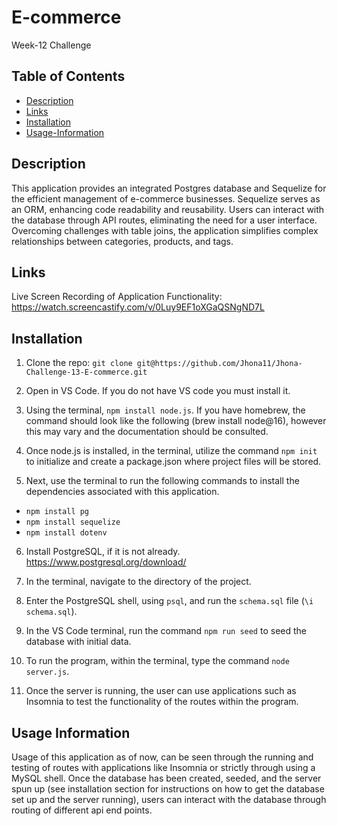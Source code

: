 # E-commerce
Week-12 Challenge

## Table of Contents
*  [Description](#Description)
*  [Links](#Links)
*  [Installation](#Installation)
*  [Usage-Information](#Usage-Information)

##  Description 
This application provides an integrated Postgres database and Sequelize for the efficient management of e-commerce businesses. Sequelize serves as an ORM, enhancing code readability and reusability. Users can interact with the database through API routes, eliminating the need for a user interface. Overcoming challenges with table joins, the application simplifies complex relationships between categories, products, and tags.

## Links

Live Screen Recording of Application Functionality: https://watch.screencastify.com/v/0Luy9EF1oXGaQSNgND7L

## Installation

1. Clone the repo: `git clone git@https://github.com/Jhona11/Jhona-Challenge-13-E-commerce.git`

2. Open in VS Code. If you do not have VS code you must install it.

3. Using the terminal, `npm install node.js`. If you have homebrew, the command should look like the following (brew install node@16), however this may vary and the documentation should be consulted.

4. Once node.js is installed, in the terminal, utilize the command `npm init` to initialize and create a package.json where project files will be stored.

5. Next, use the terminal to run the following commands to install the dependencies associated with this application.

* `npm install pg`
* `npm install sequelize`
* `npm install dotenv`

6. Install PostgreSQL, if it is not already. https://www.postgresql.org/download/

7. In the terminal, navigate to the directory of the project.

8. Enter the PostgreSQL shell, using `psql`, and run the `schema.sql` file (`\i schema.sql`).

9. In the VS Code terminal, run the command `npm run seed` to seed the database with initial data.

10. To run the program, within the terminal, type the command `node server.js`.

11. Once the server is running, the user can use applications such as Insomnia to test the functionality of the routes within the program.

## Usage Information
Usage of this application as of now, can be seen through the running and testing of routes with applications like Insomnia or strictly through using a MySQL shell. Once the database has been created, seeded, and the server spun up (see installation section for instructions on how to get the database set up and the server running), users can interact with the database through routing of different api end points.
